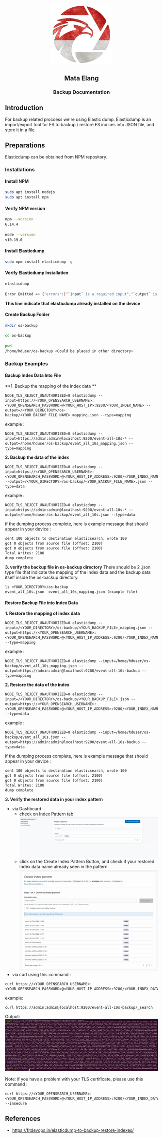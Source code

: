 
<div align="center">
  <img src=".images/mata-elang-stable-logo.png" alt="logo" width="200">
  <h2>Mata Elang</h2>
  <h3>Backup Documentation</h3>
</div>

## Introduction
For backup related proccess we're using Elastic dump. Elasticdump is an import/export tool for ES to backup / restore ES indices into JSON file, and store it in a file.

## Preparations
Elasticdump can be obtained from NPM repository.

### Installations
#### Install NPM

```bash
sudo apt install nodejs
sudo apt install npm
```

#### Verify NPM version

```bash
npm --version
6.14.4

node --version
v10.19.0
```

#### Install Elasticdump
```bash
sudo npm install elasticdump -g
```

#### Verify Elasticdump Installation
```bash
elasticdump

Error Emitted => {"errors":["`input` is a required input","`output` is a required input"]}
```
**This line indicate that elasticdump already installed on the device**

#### Create Backup Folder
```bash
mkdir os-backup

cd os-backup

pwd
/home/hduser/os-backup <Could be placed in other directory>
```


### Backup Examples

#### Backup Index Data Into File 

**1. Backup the mapping of the index data **
```
NODE_TLS_REJECT_UNAUTHORIZED=0 elasticdump --input=https://<YOUR_OPENSEARCH_USERNAME>:<YOUR_OPENSEARCH_PASSWORD>@<YOUR_HOST_IP>:9200/<YOUR_INDEX_NAME> --output=/<YOUR_DIRECTORY>/os-backup/<YOUR_BACKUP_FILE_NAME>_mapping.json --type=mapping
```

example :
```
NODE_TLS_REJECT_UNAUTHORIZED=0 elasticdump --input=https://admin:admin@localhost:9200/event-all-10s-* --output=/home/hduser/os-backup/event_all_10s_mapping.json --type=mapping
```

**2. Backup the data of the index**
```
NODE_TLS_REJECT_UNAUTHORIZED=0 elasticdump --input=https://<YOUR_OPENSEARCH_USERNAME>:<YOUR_OPENSEARCH_PASSWORD>@<YOUR_HOST_IP_ADDRESS>:9200/<YOUR_INDEX_NAME> --output=/<YOUR_DIRECTORY>/os-backup/<YOUR_BACKUP_FILE_NAME>.json --type=data
```

example :
```
NODE_TLS_REJECT_UNAUTHORIZED=0 elasticdump --input=https://admin:admin@localhost:9200/event-all-10s-* --output=/home/hduser/os-backup/event_all_10s.json --type=data
```
if the dumping process complete, here is example message that should appear in your device :
```
sent 100 objects to destination elasticsearch, wrote 100
got 0 objects from source file (offset: 2100)
got 0 objects from source file (offset: 2100)
Total Writes: 2100
dump complete
```
**3. verify the backup file in os-backup directory**
There should be 2 .json type file that indicate the mapping of the index data and the backup data itself inside the os-backup directory.

```
ls <YOUR_DIRECTORY>/os-backup
event_all_10s.json  event_all_10s_mapping.json (example file)
```

#### Restore Backup File into Index Data
**1. Restore the mapping of index data**
```
NODE_TLS_REJECT_UNAUTHORIZED=0 elasticdump --input=/<YOUR_DIRECTORY>/os-backup/<YOUR_BACKUP_FILE>_mapping.json --output=https://<YOUR_OPENSEARCH_USERNAME>:<YOUR_OPENSEARCH_PASSWORD>@<YOUR_HOST_IP_ADDRESS>:9200/<YOUR_INDEX_NAME> --type=mapping
```
example :
```
NODE_TLS_REJECT_UNAUTHORIZED=0 elasticdump --input=/home/hduser/os-backup/event_all_10s_mapping.json --output=https://admin:admin@localhost:9200/event-all-10s-backup --type=mapping
```
**2. Restore the data of the index**
```
NODE_TLS_REJECT_UNAUTHORIZED=0 elasticdump --input=/<YOUR_DIRECTORY>/os-backup/<YOUR_BACKUP_FILE>.json --output=https://<YOUR_OPENSEARCH_USERNAME>:<YOUR_OPENSEARCH_PASSWORD>@<YOUR_HOST_IP_ADDRESS>:9200/<YOUR_INDEX_NAME> --type=data
```
example :
```
NODE_TLS_REJECT_UNAUTHORIZED=0 elasticdump --input=/home/hduser/os-backup/event_all_10s.json --output=https://admin:admin@localhost:9200/event-all-10s-backup --type=data
```

if the dumping process complete, here is example message that should appear in your device :
```
sent 100 objects to destination elasticsearch, wrote 100
got 0 objects from source file (offset: 2100)
got 0 objects from source file (offset: 2100)
Total Writes: 2100
dump complete
```
**3. Verify the restored data in your index pattern**
- via Dashboard
  - check on Index Pattern tab
  ![image.png](./image.png)
  - click on the Create Index Pattern Button, and check if your restored index data name already seen in the pattern
  ![image-1.png](./image-1.png)
- via curl
using this command :
```
curl https://<YOUR_OPENSEARCH_USERNAME>:<YOUR_OPENSEARCH_PASSWORD>@<YOUR_HOST_IP_ADDRESS>:9200/<YOUR_INDEX_DATA_NAME>/_search
```

example:
```
curl https://admin:admin@localhost:9200/event-all-10s-backup/_search
```

Output:
![image-2.png](./image-2.png)

Note:
if you have a problem with your TLS certificate, please use this command :
```
curl https://<YOUR_OPENSEARCH_USERNAME>:<YOUR_OPENSEARCH_PASSWORD>@<YOUR_HOST_IP_ADDRESS>:9200/<YOUR_INDEX_DATA_NAME>/_search --insecure
```
## References
- https://fitdevops.in/elasticdump-to-backup-restore-indexes/

